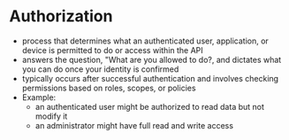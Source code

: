 # Authorization
- process that determines what an authenticated user, application, or device is permitted to do or access within the API
- answers the question, "What are you allowed to do?, and dictates what you can do once your identity is confirmed
- typically occurs after successful authentication and involves checking permissions based on roles, scopes, or policies
- Example:
    - an authenticated user might be authorized to read data but not modify it
    - an administrator might have full read and write access